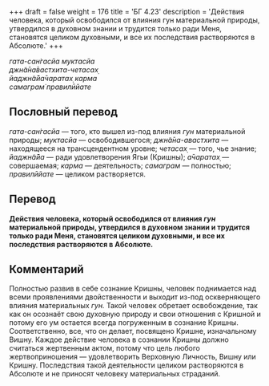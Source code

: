 +++
draft = false
weight = 176
title = 'БГ 4.23'
description = 'Действия человека, который освободился от влияния гун материальной природы, утвердился в духовном знании и трудится только ради Меня, становятся целиком духовными, и все их последствия растворяются в Абсолюте.'
+++

_гата-сан̇гасйа муктасйа  
джн̃а̄на̄вастхита-четасах̣  
йаджн̃а̄йа̄чаратах̣ карма  
самаграм̇ правилӣйате_

## Пословный перевод

_гата_\-_сан̇гасйа_ — того, кто вышел из-под влияния _гун_ материальной природы; _муктасйа_ — освободившегося; _джн̃а̄на_\-_авастхита_ — находящееся на трансцендентном уровне; _четасах̣_ — того, чье знание; _йаджн̃а̄йа_ — ради удовлетворения Ягьи (Кришны); _а̄чаратах̣_ — совершаемая; _карма_ — деятельность; _самаграм_ — полностью; _правилӣйате_ — целиком растворяется.

## Перевод

**Действия человека, который освободился от влияния _гун_ материальной природы, утвердился в духовном знании и трудится только ради Меня, становятся целиком духовными, и все их последствия растворяются в Абсолюте.**

## Комментарий

Полностью развив в себе сознание Кришны, человек поднимается над всеми проявлениями двойственности и выходит из-под оскверняющего влияния материальных _гун._ Такой человек обретает освобождение, так как он осознаёт свою духовную природу и свои отношения с Кришной и потому его ум остается всегда погруженным в сознание Кришны. Соответственно, все, что он делает, посвящено Кришне, изначальному Вишну. Каждое действие человека в сознании Кришны должно считаться жертвенным актом, потому что цель любого жертвоприношения — удовлетворить Верховную Личность, Вишну или Кришну. Последствия такой деятельности целиком растворяются в Абсолюте и не приносят человеку материальных страданий.
